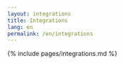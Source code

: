 ```yaml
---
layout: integrations
title: Integrations
lang: en
permalink: /en/integrations
---
```


{% include pages/integrations.md %}
